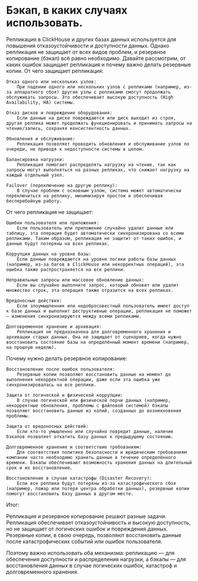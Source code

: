 # Бэкап, в каких случаях использовать.

Репликация в ClickHouse и других базах данных используется для повышения отказоустойчивости и доступности данных. Однако репликация не защищает от всех видов проблем, и резервное копирование (бэкап) всё равно необходимо. Давайте рассмотрим, от каких ошибок защищает репликация и почему важно делать резервные копии.
От чего защищает репликация:

    Отказ одного или нескольких узлов:
        При падении одного или нескольких узлов с репликами (например, из-за аппаратного сбоя) другие узлы с репликами смогут продолжать обслуживать запросы. Это обеспечивает высокую доступность (High Availability, HA) системы.

    Отказ дисков и повреждение оборудования:
        Если данные на диске повреждаются или диск выходит из строя, другая реплика может продолжать функционировать и принимать запросы на чтение/запись, сохраняя консистентность данных.

    Обновления и обслуживание:
        Репликация позволяет проводить обновления и обслуживание узлов по очереди, не приводя к недоступности системы в целом.

    Балансировка нагрузки:
        Репликация помогает распределять нагрузку на чтение, так как запросы могут выполняться на разных репликах, что снижает нагрузку на каждый отдельный узел.

    Failover (переключение на другую реплику):
        В случае проблем с основным узлом, система может автоматически переключиться на реплику, минимизируя простои и обеспечивая бесперебойную работу.

От чего репликация не защищает:

    Ошибки пользователя или приложения:
        Если пользователь или приложение случайно удалит данные или таблицу, эта операция будет автоматически синхронизирована со всеми репликами. Таким образом, репликация не защитит от таких ошибок, и данные будут потеряны на всех репликах.

    Коррупция данных на уровне базы:
        Если данные повреждаются на уровне логики работы базы данных (например, из-за багов в ClickHouse или некорректных операций), эта ошибка также распространяется на все реплики.

    Неправильные запросы или массовое обновление данных:
        Если вы случайно выполните запрос, который обновит или удалит множество строк, эта операция также отразится на всех репликах.

    Вредоносные действия:
        Если злоумышленник или недобросовестный пользователь имеет доступ к базе данных и выполнит деструктивные операции, репликация не поможет — изменения синхронизируются между всеми репликами.

    Долговременное хранение и архивация:
        Репликация не предназначена для долговременного хранения и архивации старых данных. Она не защищает от сценариев, когда нужно восстановить состояние базы на определённый момент времени (например, на прошлую неделю).

Почему нужно делать резервное копирование:

    Восстановление после ошибок пользователя:
        Резервные копии позволяют восстановить данные на момент до выполнения некорректной операции, даже если эта ошибка уже синхронизировалась на все реплики.

    Защита от логической и физической коррупции:
        В случае логической или физической порчи данных (например, некорректные обновления, проблемы с файловой системой) бэкапы позволяют восстановить данные из копий, созданных до возникновения проблемы.

    Защита от вредоносных действий:
        Если кто-то умышленно или случайно повредит данные, наличие бэкапов позволяет откатить базу данных к предыдущему состоянию.

    Долговременное хранение и соответствие требованиям:
        Для соответствия политике безопасности и юридическим требованиям компании часто необходимо хранить данные в течение определённого времени. Бэкапы обеспечивают возможность хранения данных на длительный срок и их восстановление.

    Восстановление в случае катастрофы (Disaster Recovery):
        Если все реплики будут потеряны из-за катастрофического сбоя (например, пожар или потеря центра обработки данных), резервные копии помогут восстановить базу данных в другом месте.

Итог:

Репликация и резервное копирование решают разные задачи. Репликация обеспечивает отказоустойчивость и высокую доступность, но не защищает от логических ошибок и повреждения данных. Резервные копии, в свою очередь, позволяют восстановить данные после катастрофических событий или ошибок пользователя.

Поэтому важно использовать оба механизма: репликацию — для обеспечения доступности и распределения нагрузки, а бэкапы — для восстановления данных в случае логических ошибок, катастроф и долговременного хранения.
